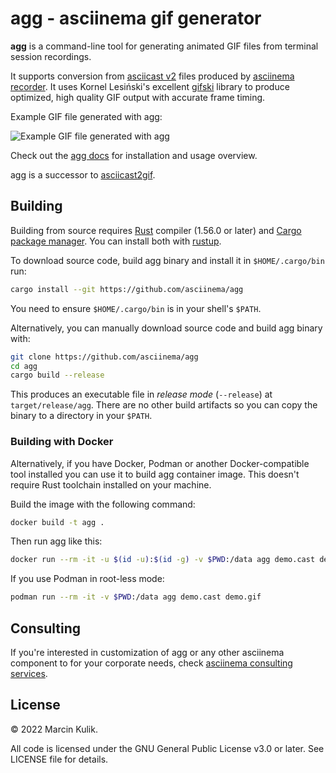 # agg - asciinema gif generator

__agg__ is a command-line tool for generating animated GIF files from terminal
session recordings.

It supports conversion from [asciicast
v2](https://github.com/asciinema/asciinema/blob/master/doc/asciicast-v2.md)
files produced by [asciinema recorder](https://github.com/asciinema/asciinema).
It uses Kornel Lesiński's excellent
[gifski](https://github.com/ImageOptim/gifski) library to produce optimized,
high quality GIF output with accurate frame timing.

Example GIF file generated with agg:

![Example GIF file generated with agg](demo.gif)

Check out the [agg docs](https://docs.asciinema.org/manual/agg/) for
installation and usage overview.

agg is a successor to
[asciicast2gif](https://github.com/asciinema/asciicast2gif).

## Building

Building from source requires [Rust](https://www.rust-lang.org/) compiler
(1.56.0 or later) and [Cargo package manager](https://doc.rust-lang.org/cargo/).
You can install both with [rustup](https://rustup.rs/).

To download source code, build agg binary and install it in `$HOME/.cargo/bin`
run:

```bash
cargo install --git https://github.com/asciinema/agg
```

You need to ensure `$HOME/.cargo/bin` is in your shell's `$PATH`.

Alternatively, you can manually download source code and build agg binary with:

```bash
git clone https://github.com/asciinema/agg
cd agg
cargo build --release
```

This produces an executable file in _release mode_ (`--release`) at
`target/release/agg`. There are no other build artifacts so you can copy the
binary to a directory in your `$PATH`.

### Building with Docker

Alternatively, if you have Docker, Podman or another Docker-compatible tool
installed you can use it to build agg container image. This doesn't require Rust
toolchain installed on your machine.

Build the image with the following command:

```sh
docker build -t agg .
```

Then run agg like this:

```sh
docker run --rm -it -u $(id -u):$(id -g) -v $PWD:/data agg demo.cast demo.gif
```

If you use Podman in root-less mode:

```sh
podman run --rm -it -v $PWD:/data agg demo.cast demo.gif
```

## Consulting

If you're interested in customization of agg or any other asciinema component to
for your corporate needs, check [asciinema consulting
services](https://docs.asciinema.org/consulting/).

## License

© 2022 Marcin Kulik.

All code is licensed under the GNU General Public License v3.0 or later. See LICENSE file for details.
